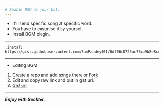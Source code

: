 ```yaml
---
# Enable BGM at your bot.
---
```


- It'll send specific song at specific word.
- You have to custmise it by yourself.
- Install BGM plugin.

---
```
.install https://gist.githubusercontent.com/SamPandey001/6d706c8725ac76cb9b8e8ccba6ef91c9/raw
```
---
- Editing BGM

1. Create a repo and add songs there or [Fork](https://github.com/SamPandey001/Secktor-Plugins/blob/main/plugins/bgm/bgm.js)
2. Edit and copy raw link and put in gist url.
3. [Gist url](https://gist.githubusercontent.com/SamPandey001/6d706c8725ac76cb9b8e8ccba6ef91c9)
---
***Enjoy with Secktor.***
